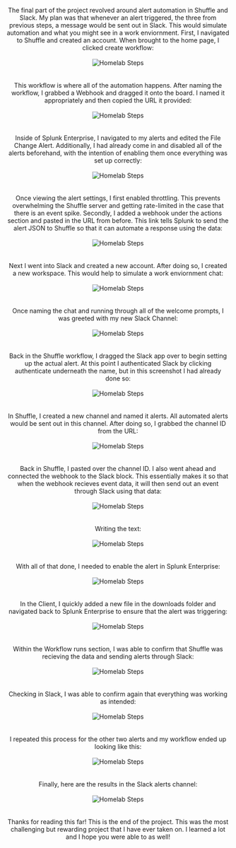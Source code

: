 <p align="center">
The final part of the project revolved around alert automation in Shuffle and Slack. My plan was that whenever an alert triggered, the three from previous steps, a message would be sent out in Slack. This would simulate automation and what you might see in a work enviornment. First, I navigated to Shuffle and created an account. When brought to the home page, I clicked create workflow:<br/><br />
<img src="https://i.imgur.com/pIznaqL.png" alt="Homelab Steps">
<br />
<br />
<br />
This workflow is where all of the automation happens. After naming the workflow, I grabbed a Webhook and dragged it onto the board. I named it appropriately and then copied the URL it provided:<br/><br />
<img src="https://i.imgur.com/LXRfSTC.png" alt="Homelab Steps">
<br />
<br />
<br />
Inside of Splunk Enterprise, I navigated to my alerts and edited the File Change Alert. Additionally, I had already come in and disabled all of the alerts beforehand, with the intention of enabling them once everything was set up correctly:<br/><br />
<img src="https://i.imgur.com/xV99bU5.png" alt="Homelab Steps">
<br />
<br />
<br />
Once viewing the alert settings, I first enabled throttling. This prevents overwhelming the Shuffle server and getting rate-limited in the case that there is an event spike. Secondly, I added a webhook under the actions section and pasted in the URL from before. This link tells Splunk to send the alert JSON to Shuffle so that it can automate a response using the data:<br/><br />
<img src="https://i.imgur.com/ddF41ip.png" alt="Homelab Steps">
<br />
<br />
<br />
Next I went into Slack and created a new account. After doing so, I created a new workspace. This would help to simulate a work enviornment chat:<br/><br />
<img src="https://i.imgur.com/H8sbR84.png" alt="Homelab Steps">
<br />
<br />
<br />
Once naming the chat and running through all of the welcome prompts, I was greeted with my new Slack Channel:<br/><br />
<img src="https://i.imgur.com/7iEcKlc.png" alt="Homelab Steps">
<br />
<br />
<br />
Back in the Shuffle workflow, I dragged the Slack app over to begin setting up the actual alert. At this point I authenticated Slack by clicking authenticate underneath the name, but in this screenshot I had already done so:<br/><br />
<img src="https://i.imgur.com/W5ODe2T.png" alt="Homelab Steps">
<br />
<br />
<br />
In Shuffle, I created a new channel and named it alerts. All automated alerts would be sent out in this channel. After doing so, I grabbed the channel ID from the URL:<br/><br />
<img src="https://i.imgur.com/4Vxrjq1.png" alt="Homelab Steps">
<br />
<br />
<br />
Back in Shuffle, I pasted over the channel ID. I also went ahead and connected the webhook to the Slack block. This essentially makes it so that when the webhook recieves event data, it will then send out an event through Slack using that data:<br/><br />
<img src="https://i.imgur.com/1YZC7rm.png" alt="Homelab Steps">
<br />
<br />
<br />
Writing the text:<br/><br />
<img src="" alt="Homelab Steps">
<br />
<br />
<br />
With all of that done, I needed to enable the alert in Splunk Enterprise:<br/><br />
<img src="https://i.imgur.com/uKSCYse.png" alt="Homelab Steps">
<br />
<br />
<br />
In the Client, I quickly added a new file in the downloads folder and navigated back to Splunk Enterprise to ensure that the alert was triggering:<br/><br />
<img src="" alt="Homelab Steps">
<br />
<br />
<br />
Within the Workflow runs section, I was able to confirm that Shuffle was recieving the data and sending alerts through Slack:<br/><br />
<img src="" alt="Homelab Steps">
<br />
<br />
<br />
Checking in Slack, I was able to confirm again that everything was working as intended:<br/><br />
<img src="" alt="Homelab Steps">
<br />
<br />
<br />
I repeated this process for the other two alerts and my workflow ended up looking like this:<br/><br />
<img src="" alt="Homelab Steps">
<br />
<br />
<br />
Finally, here are the results in the Slack alerts channel:<br/><br />
<img src="" alt="Homelab Steps">
<br />
<br />
<br />
Thanks for reading this far! This is the end of the project. This was the most challenging but rewarding project that I have ever taken on. I learned a lot and I hope you were able to as well!
